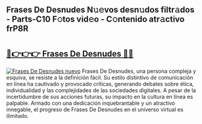 ## Frases De Desnudes N𝚞𝚎vos desn𝚞dos filtr𝚊dos - Parts-C10 F𝚘tos vid𝚎o - C𝚘ntenido atr𝚊ctivo frP8R

# <h2><a href="http://mb2nsv.tromn.icu/?c=Frases+De+Desnudes">🔗👉👉👉 Frases De Desnudes 🔗🔗</a></h2>

[![Frases De Desnudes nuevo](https://i.imgur.com/pEAQMta.gif)](http://mb2nsv.tromn.icu/?c=Frases+De+Desnudes)
Frases De Desnudes, una persona compleja y esquiva, se resiste a la definición fácil. Su estilo distintivo de comunicación en línea ha cautivado y provocado críticas, generando debates sobre ética, individualidad y las complejidades de las sociedades digitales. A pesar de la incertidumbre de sus acciones futuras, su impacto en la cultura en línea es palpable. Armado con una dedicación inquebrantable y un atractivo innegable, el progreso de Frases De Desnudes en el universo virtual es ilimitado.
